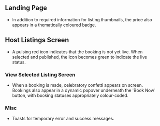 ## Landing Page
- In addition to required information for listing thumbnails, the price also appears in a thematically coloured badge.
  

## Host Listings Screen
- A pulsing red icon indicates that the booking is not yet live. When selected and published, the icon becomes green to indicate the live status.

### View Selected Listing Screen
- When a booking is made, celebratory confetti appears on screen. Bookings also appear in a dynamic popover underneath the 'Book Now' button, with booking statuses appropriately colour-coded.

### Misc
- Toasts for temporary error and success messages.
